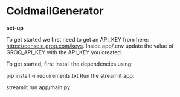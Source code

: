 # ColdmailGenerator

**set-up**

To get started we first need to get an API_KEY from here: https://console.groq.com/keys. Inside app/.env update the value of GROQ_API_KEY with the API_KEY you created.

To get started, first install the dependencies using:

 pip install -r requirements.txt
Run the streamlit app:

streamlit run app/main.py


